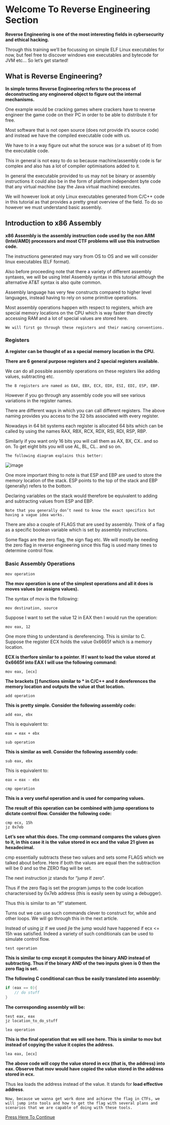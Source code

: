 # Welcome To Reverse Engineering Section

**Reverse Engineering is one of the most interesting fields in cybersecurity and ethical hacking.**

Through this training we’ll be focussing on simple ELF Linux executables for now, but feel free to discover windows exe executables and bytecode for JVM etc...
So let’s get started!

## What is Reverse Engineering?

**In simple terms Reverse Engineering refers to the process of deconstructing any engineered object to figure out the internal mechanisms.**

One example would be cracking games where crackers have to reverse engineer the game code on their PC in order to be able to distribute it for free.

Most software that is not open source (does not provide it’s source code) and instead we have the compiled executable code with us.

We have to in a way figure out what the soruce was (or a subset of it) from the executable code.

This in general is not easy to do so because machine/assembly code is far complex and also has a lot of compiler optimisations added to it.

In general the executable provided to us may not be binary or assembly instructions it could also be in the form of platform independent byte code that any virtual machine (say the Java virtual machine) executes.

We will however look at only Linux executables generated from C/C++ code in this tutorial as that provides a pretty great overview of the field. To do so however we must understand basic assembly.


## Introduction to x86 Assembly

**x86 Assembly is the assembly instruction code used by the non ARM (Intel/AMD) processors and most CTF problems will use this instruction code.**

The instructions generated may vary from OS to OS and we will consider linux executables (ELF format). 

Also before proceeding note that there a variety of different assembly syntaxes, we will be using Intel Assembly syntax in this tutorial although the alternative AT&T syntax is also quite common.

Assembly language has very few constructs compared to higher level languages, instead having to rely on some primitive operations. 

Most assembly operations happen with respect to registers, which are special memory locations on the CPU which is way faster than directly accessing RAM and a lot of special values are stored here. 

```
We will first go through these registers and their naming conventions.
```

### Registers

**A register can be thought of as a special memory location in the CPU.**

**There are 6 general purpose registers and 2 special registers available.**

We can do all possible assembly operations on these registers like adding values, subtracting etc.

```
The 8 registers are named as EAX, EBX, ECX, EDX, ESI, EDI, ESP, EBP.
```

However if you go through any assembly code you will see various variations in the register names. 

There are different ways in which you can call different registers. 
The above naming provides you access to the 32 bits associated with every register. 

Nowadays in 64 bit systems each register is allocated 64 bits which can be called by using the names RAX, RBX, RCX, RDX, RSI, RDI, RSP, RBP.

Similarly if you want only 16 bits you will call them as AX, BX, CX.. and so on. To get eight bits you will use AL, BL, CL.. and so on. 

```
The following diagram explains this better:
```
![image](https://github.com/Cyber-Security-Club-HTU/CTF-Training/assets/75253629/bfab3919-3404-4cbb-bf55-943b16bcddf6)

One more important thing to note is that ESP and EBP are used to store the memory location of the stack. 
ESP points to the top of the stack and EBP (generally) refers to the bottom.

Declaring variables on the stack would therefore be equivalent to adding and subtracting values from ESP and EBP. 

```
Note that you generally don’t need to know the exact specifics but having a vague idea works.
```

There are also a couple of FLAGS that are used by assembly. Think of a flag as a specific boolean variable which is set by assembly instructions. 

Some flags are the zero flag, the sign flag etc. 
We will mostly be needing the zero flag in reverse engineering since this flag is used many times to determine control flow.

### Basic Assembly Operations

`mov operation`

**The mov operation is one of the simplest operations and all it does is moves values (or assigns values).**

The syntax of mov is the following:

```assembly
mov destination, source
```

Suppose I want to set the value 12 in EAX then I would run the operation:

```assembly
mov eax, 12
```

One more thing to understand is dereferencing. This is similar to C. Suppose the register ECX holds the value 0x6665f which is a memory location. 

**ECX is therfore similar to a pointer. If I want to load the value stored at 0x6665f into EAX I will use the following command:**

```assembly
mov eax, [ecx]
```

**The brackets [] functions similar to * in C/C++ and it dereferences the memory location and outputs the value at that location.**

`add operation`

**This is pretty simple. Consider the following assembly code:**

```assembly
add eax, ebx
```

This is equivalent to:

```assembly
eax = eax + ebx
```

`sub operation`

**This is similar as well. Consider the following assembly code:**

```assembly
sub eax, ebx
```

This is equivalent to:

```assembly
eax = eax - ebx
```

`cmp operation`

**This is a very useful operation and is used for comparing values.**

**The result of this operation can be combined with jump operations to dictate control flow. Consider the following code:**

```assembly
cmp ecx, 15h
jz 0x7eb
```

**Let’s see what this does. The cmp command compares the values given to it, in this case it is the value stored in ecx and the value 21 given as hexadecimal.**

cmp essentially subtracts these two values and sets some FLAGS which we talked about before. Here if both the values are equal then the subtraction will be 0 and so the ZERO flag will be set.

The next instruction jz stands for “jump if zero”. 

Thus if the zero flag is set the program jumps to the code location charactersised by 0x7eb address (this is easily seen by using a debugger). 

Thus this is similar to an “if” statement.

Turns out we can use such commands clever to construct for, while and other loops. We will go through this in the next article. 

Instead of using jz if we used jle the jump would have happened if ecx <= 15h was satisfied. Indeed a variety of such conditionals can be used to simulate control flow.

`test operation`

**This is similar to cmp except it computes the binary AND instead of subtracting. Thus if the binary AND of the two inputs given is 0 then the zero flag is set.**

**The following C conditional can thus be easily translated into assembly:**

```c
if (eax == 0){
	// do stuff
}
```

**The corresponding assembly will be:**

```assembly
test eax, eax
jz location_to_do_stuff
```

`lea operation`

**This is the final operation that we will see here. This is similar to mov but instead of copying the value it copies the address.**

```assembly
lea eax, [ecx]
```

**The above code will copy the value stored in ecx (that is, the address) into eax. Observe that mov would have copied the value stored in the address stored in ecx.** 

Thus lea loads the address instead of the value. It stands for **load effective address**.

```
Now, because we wanna get work done and achieve the flag in CTFs, we will jump into tools and how to get the flag with several plans and scenarios that we are capable of doing with these tools.
```

[Press Here To Continue](https://github.com/Cyber-Security-Club-HTU/CTF-Training/tree/main/2023/Reverse-Engineering/Tools)
